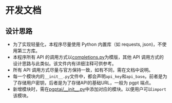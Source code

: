# 开发文档

## 设计思路
* 为了实现轻量化，本程序尽量使用 Python 内置库（如 requests, json)，不使用第三方库。
* 本程序所有 API 的调用方式以[completions.py](../pgptai/openai/chat/completions.py)为模版，其他 API 调用方式的设计思路与此类似。该文件内有详细注释可供参考。
* 所有 API 调用方式尽量与官方保持一致，如有不同，需在文档中说明。
* 每一个模块内的`__init__.py`文件中，都会声明`api_key`和`api_base`。前者是为了存储用户密钥，后者是为了存储API的基础URL，一般为 pgpt 端点。
* 新增模块时，需在[pgptai/\_\_init\_\_.py](../pgptai/__init__.py)中添加对应的模块。以便用户可以`import`该模块。